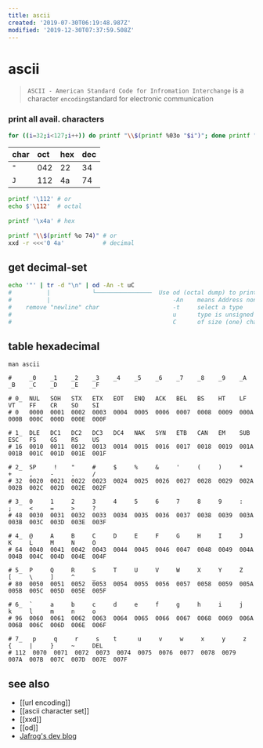 ```yaml
---
title: ascii
created: '2019-07-30T06:19:48.987Z'
modified: '2019-12-30T07:37:59.508Z'
---
```


# ascii

> `ASCII - American Standard Code for Infromation Interchange` is a character `encoding`standard for electronic communication

### print all avail. characters
```sh
for ((i=32;i<127;i++)) do printf "\\$(printf %03o "$i")"; done printf "\n"
```

char | oct | hex |dec
:--  | :-- | :-- |:--
`"`  | 042 | 22  | 34
`J`  | 112 | 4a  | 74


```sh
printf '\112' # or 
echo $'\112'  # octal 
 
printf '\x4a' # hex
 
printf "\\$(printf %o 74)" # or 
xxd -r <<<'0 4a'           # decimal
```


## get decimal-set
```sh
echo '"' | tr -d "\n" | od -An -t uC
#          |            └────────────────  Use od (octal dump) to print:
#          |                                   -An    means Address none
#    remove "newline" char                     -t     select a type
#                                              u      type is unsigned decimal.
#                                              C      of size (one) char
```


## table hexadecimal
`man ascii`

```
#     _0    _1    _2    _3    _4    _5    _6    _7    _8    _9    _A    _B    _C    _D    _E    _F

# 0_  NUL   SOH   STX   ETX   EOT   ENQ   ACK   BEL   BS    HT    LF    VT    FF    CR    SO    SI
# 0   0000  0001  0002  0003  0004  0005  0006  0007  0008  0009  000A  000B  000C  000D  000E  000F

# 1_  DLE   DC1   DC2   DC3   DC4   NAK   SYN   ETB   CAN   EM    SUB   ESC   FS    GS    RS    US
# 16  0010  0011  0012  0013  0014  0015  0016  0017  0018  0019  001A  001B  001C  001D  001E  001F

# 2_  SP     !    "     #     $     %     &     '     (     )     *     +     ,     -     .     /
# 32  0020  0021  0022  0023  0024  0025  0026  0027  0028  0029  002A  002B  002C  002D  002E  002F 

# 3_  0     1     2     3     4     5     6     7     8     9     :     ;     <     =     >     ?
# 48  0030  0031  0032  0033  0034  0035  0036  0037  0038  0039  003A  003B  003C  003D  003E  003F 

# 4_  @     A     B     C     D     E     F     G     H     I     J     K     L     M     N     O
# 64  0040  0041  0042  0043  0044  0045  0046  0047  0048  0049  004A  004B  004C  004D  004E  004F 

# 5_  P     Q     R     S     T     U     V     W     X     Y     Z     [     \     ]     ^     _
# 80  0050  0051  0052  0053  0054  0055  0056  0057  0058  0059  005A  005B  005C  005D  005E  005F

# 6_  `     a     b     c     d     e     f     g     h     i     j     k     l     m     n     o
# 96  0060  0061  0062  0063  0064  0065  0066  0067  0068  0069  006A  006B  006C  006D  006E  006F

# 7_   p     q     r     s    t      u     v     w     x     y     z     {     |     }     ~     DEL
# 112  0070  0071  0072  0073  0074  0075  0076  0077  0078  0079  007A  007B  007C  007D  007E  007F
```

## see also
- [[url encoding]]
- [[ascii character set]]
- [[xxd]]
- [[od]]
- [Jafrog's dev blog](http://jafrog.com/2013/11/23/colors-in-terminal.html)
